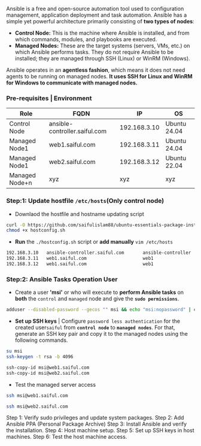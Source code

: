 
Ansible is a free and open-source automation tool used to configuration management, application deployment and task automation. Ansible has a simple yet powerful architecture primarily consisting of **two types of nodes**:

- **Control Node:** This is the machine where Ansible is installed, and from which commands, modules, and playbooks are executed. 
- **Managed Nodes:** These are the target systems (servers, VMs, etc.) on which Ansible performs tasks. They do not require Ansible to be installed; they are managed through SSH (Linux) or WinRM (Windows).

Ansible operates in an **agentless fashion**, which means it does not need agents to be running on managed nodes. **It uses SSH for Linux and WinRM for Windows to communicate with managed nodes.**


### Pre-requisites | Environment


|      Role       |         FQDN                  |       IP       |     OS       |
|-----------------|-------------------------------|----------------|--------------|
| Control Node    | ansible-controller.saiful.com | 192.168.3.10   | Ubuntu 24.04 |
| Managed Node1   | web1.saiful.com               | 192.168.3.11   | Ubuntu 24.04 |
| Managed Node1   | web2.saiful.com               | 192.168.3.12   | Ubuntu 22.04 |
| Managed Node+n  | xyz                           | xyz            | xyz          |


### Step:1: Update hostfile `/etc/hosts`(Only control node)

 - Downlaod the hostfile and hostname updating script 
```sh
curl -O https://github.com/saifulislam88/ubuntu-essentials-package-installing-manager/blob/main/hostconfig.sh
chmod +x hostconfig.sh
```
 - **Run** the `./hostconfig.sh` script or **add manually** `vim /etc/hosts`

```sh
192.168.3.10   ansible-controller.saiful.com       ansible-controller
192.168.3.11   web1.saiful.com                     web1
192.168.3.12   web1.saiful.com                     web1
```

### **Step:2:** **Ansible Tasks Operation User**
- Create a user **'msi'** or who will execute to **perform Ansible tasks** on **both** the `control` and `managed` node and give the **`sudo permissions`**.

```sh
adduser --disabled-password --gecos "" msi && echo "msi:nopassword" | chpasswd && usermod -aG sudo msi
```

- **Set up SSH keys** | Configure `password less authentication` for the created user`saiful` from **`control node`** to **`managed nodes`**. For that, generate an SSH key pair and copy it to the managed nodes using the following commands.

```sh
su msi
ssh-keygen -t rsa -b 4096
```
```sh
ssh-copy-id msi@web1.saiful.com
ssh-copy-id msi@web2.saiful.com 
```
- Test the managed server access
```sh
ssh msi@web1.saiful.com
```
```sh
ssh msi@web2.saiful.com 
```



Step 1: Verify sudo privileges and update system packages.
Step 2: Add Ansible PPA (Personal Package Archive)
Step 3: Install Ansible and verify the installation.
Step 4: Host machine setup.
Step 5: Set up SSH keys in host machines.
Step 6: Test the host machine access.
